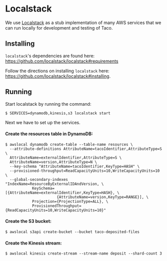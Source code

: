 # Localstack

We use [Localstack](https://github.com/localstack/localstack) as a stub implementation of many AWS services that we can run locally for development and testing of Taco.

## Installing
`localstack`'s dependencies are found here:
https://github.com/localstack/localstack#requirements

Follow the directions on installing `localstack` here: https://github.com/localstack/localstack#installing.


## Running

Start localstack by running the command:
```shell
$ SERVICES=dynamodb,kinesis,s3 localstack start
```

Next we have to set up the services.

#### Create the resources table in DynamoDB:
```shell
$ awslocal dynamodb create-table --table-name resources \
  --attribute-definitions AttributeName=tacoIdentifier,AttributeType=S \
  AttributeName=externalIdentifier,AttributeType=S \
  AttributeName=version,AttributeType=N \
  --key-schema "AttributeName=tacoIdentifier,KeyType=HASH" \
  --provisioned-throughput=ReadCapacityUnits=10,WriteCapacityUnits=10 \
  --global-secondary-indexes "IndexName=ResourceByExternalIDAndVersion, \
            KeySchema=[{AttributeName=externalIdentifier,KeyType=HASH}, \
                       {AttributeName=version,KeyType=RANGE}], \
            Projection={ProjectionType=ALL}, \
            ProvisionedThroughput={ReadCapacityUnits=10,WriteCapacityUnits=10}"
```

#### Create the S3 bucket:
```shell
$ awslocal s3api create-bucket --bucket taco-deposited-files
```

#### Create the Kinesis stream:
```shell
$ awslocal kinesis create-stream --stream-name deposit --shard-count 3
```
